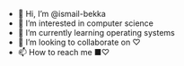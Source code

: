 - 👋 Hi, I’m @ismail-bekka
- 👀 I’m interested in computer science  
- 🌱 I’m currently learning operating systems 
- 💞️ I’m looking to collaborate on ♡
- 📫 How to reach me ■♡

<!---
ismail-bekka/ismail-bekka is a ✨ special ✨ repository because its `README.md` (this file) appears on your GitHub profile.
You can click the Preview link to take a look at your changes.
--->

